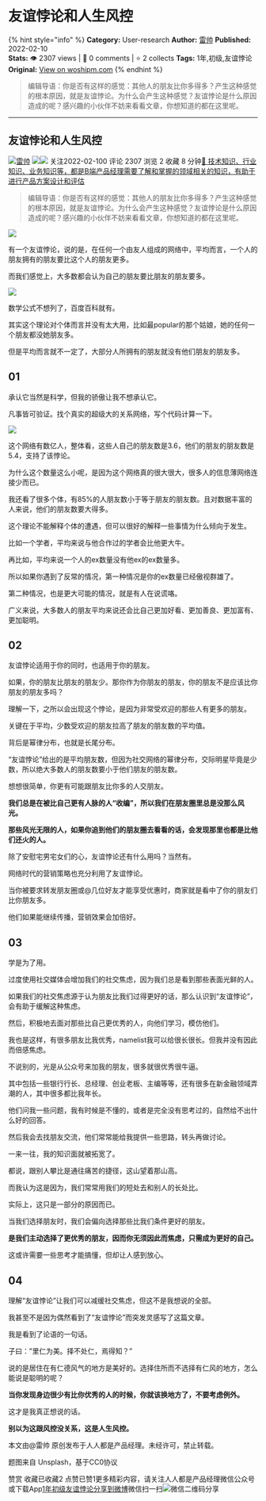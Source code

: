 # 友谊悖论和人生风控
{% hint style="info" %}
**Category:** User-research
**Author:** [雷帅](https://www.woshipm.com/u/1314463)
**Published:** 2022-02-10  
**Stats:** 👁️ 2307 views | 💬 0 comments | ⭐ 2 collects
**Tags:** 1年,初级,友谊悖论
**Original:** [View on woshipm.com](https://www.woshipm.com/user-research/5312358.html)
{% endhint %}
> 编辑导语：你是否有这样的感觉：其他人的朋友比你多得多？产生这种感觉的根本原因，就是友谊悖论。为什么会产生这种感觉？友谊悖论是什么原因造成的呢？感兴趣的小伙伴不妨来看看文章，你想知道的都在这里呢。

---

## 友谊悖论和人生风控

[![](https://static.woshipm.com/view/2022111820494393715.png?imageView2/1/w/72/h/72/q/100)](https://www.woshipm.com/u/1314463)[雷帅](https://www.woshipm.com/u/1314463) ![](https://static.woshipm.com/tag/1121_1@2x.png)![](https://static.woshipm.com/tag/2104_1@2x.png) 关注2022-02-100 评论 2307 浏览 2 收藏 8 分钟[🔗 技术知识、行业知识、业务知识等，都是B端产品经理需要了解和掌握的领域相关的知识，有助于进行产品方案设计和评估](https://ke.qidianla.com/courses/bcpm)

> 编辑导语：你是否有这样的感觉：其他人的朋友比你多得多？产生这种感觉的根本原因，就是友谊悖论。为什么会产生这种感觉？友谊悖论是什么原因造成的呢？感兴趣的小伙伴不妨来看看文章，你想知道的都在这里呢。

![](https://image.yunyingpai.com/wp/2022/02/khB38LO3TsQ9ntlZXyMc.png)

有一个友谊悖论，说的是，在任何一个由友人组成的网络中，平均而言，一个人的朋友拥有的朋友要比这个人的朋友更多。

而我们感觉上，大多数都会认为自己的朋友要比朋友的朋友要多。

![](https://image.yunyingpai.com/wp/2022/02/3qGchMq4NvBCqX3HEqIA.jpeg)

数学公式不想列了，百度百科就有。

其实这个理论对个体而言并没有太大用，比如最popular的那个姑娘，她的任何一个朋友都没她朋友多。

但是平均而言就不一定了，大部分人所拥有的朋友就没有他们朋友的朋友多。

## 01

承认它当然是科学，但我的骄傲让我不想承认它。

凡事皆可验证。找个真实的超级大的关系网络，写个代码计算一下。

![](https://image.yunyingpai.com/wp/2022/02/CnJJnSFcH4XBGa4qhvRf.png)

这个网络有数亿人，整体看，这些人自己的朋友数是3.6，他们的朋友的朋友数是5.4，支持了该悖论。

为什么这个数量这么小呢，是因为这个网络真的很大很大，很多人的信息薄网络连接少而已。

我还看了很多个体，有85%的人朋友数小于等于朋友的朋友数。且对数据丰富的人来说，他们的朋友数要大得多。

这个理论不能解释个体的遭遇，但可以很好的解释一些事情为什么倾向于发生。

比如一个学者，平均来说与他合作过的学者会比他更大牛。

再比如，平均来说一个人的ex数量没有他ex的ex数量多。

所以如果你遇到了反常的情况，第一种情况是你的ex数量已经傲视群雄了。

第二种情况，也是更大可能的情况，就是有人在说谎咯。

广义来说，大多数人的朋友平均来说还会比自己更加好看、更加善良、更加富有、更加聪明。

## 02

友谊悖论适用于你的同时，也适用于你的朋友。

如果，你的朋友比朋友的朋友少。那你作为你朋友的朋友，你的朋友不是应该比你朋友的朋友多吗？

理解一下，之所以会出现这个悖论，是因为非常受欢迎的那些人有更多的朋友。

关键在于平均，少数受欢迎的朋友拉高了朋友的朋友数的平均值。

背后是幂律分布，也就是长尾分布。

“友谊悖论”给出的是平均朋友数，但因为社交网络的幂律分布，交际明星毕竟是少数，所以绝大多数人的朋友数要小于他们朋友的朋友数。

想想很简单，你更有可能跟朋友比你多的人交朋友。

**我们总是在被比自己更有人脉的人“收编”，所以我们在朋友圈里总是没那么风光。**

**那些风光无限的人，如果你追到他们的朋友圈去看看的话，会发现那里也都是比他们还火的人。**

除了安慰宅男宅女们的心，友谊悖论还有什么用吗？当然有。

网络时代的营销策略也充分利用了友谊悖论。

当你被要求转发朋友圈或@几位好友才能享受优惠时，商家就是看中了你的朋友们比你朋友多。

他们如果能继续传播，营销效果会加倍好。

## 03

学是为了用。

过度使用社交媒体会增加我们的社交焦虑，因为我们总是看到那些表面光鲜的人。

如果我们的社交焦虑源于认为朋友比我们过得更好的话，那么认识到“友谊悖论”，会有助于缓解这种焦虑。

然后，积极地去面对那些比自己更优秀的人，向他们学习，模仿他们。

我也是这样，有很多朋友比我优秀，namelist我可以给很长很长。但我并没有因此而倍感焦虑。

不说别的，光是从公众号来加我的朋友，很多就很优秀很牛逼。

其中包括一些银行行长、总经理、创业老板、主编等等，还有很多在新金融领域弄潮的人，其中很多都比我年长。

他们问我一些问题，我有时候是不懂的，或者是完全没有思考过的，自然给不出什么好的回答。

然后我会去找朋友交流，他们常常能给我提供一些思路，转头再做讨论。

一来一往，我的知识面就被拓宽了。

都说，跟别人攀比是通往痛苦的捷径，这山望着那山高。

而我认为这是因为，我们常常用我们的短处去和别人的长处比。

实际上，这只是一部分的原因而已。

当我们选择朋友时，我们会偏向选择那些比我们条件更好的朋友。

**是我们主动选择了更优秀的朋友，因而你无须因此而焦虑，只需成为更好的自己。**

这或许需要一些思考才能搞懂，但却让人感到放心。

## 04

理解“友谊悖论”让我们可以减缓社交焦虑，但这不是我想说的全部。

我甚至不是因为偶然看到了“友谊悖论”而突发灵感写了这篇文章。

我是看到了论语的一句话。

子曰：”里仁为美。择不处仁，焉得知？”

说的是居住在有仁德风气的地方是美好的。选择住所而不选择有仁风的地方，怎么能说是聪明的呢？

**当你发现身边很少有比你优秀的人的时候，你就该换地方了，不要考虑例外。**

这才是我真正想说的话。

**别以为这跟风控没关系，这是人生风控。**

本文由@雷帅 原创发布于人人都是产品经理。未经许可，禁止转载。

题图来自 Unsplash，基于CC0协议

赞赏 收藏已收藏2 点赞已赞1更多精彩内容，请关注人人都是产品经理微信公众号或下载App[1年](https://www.woshipm.com/tag/1%e5%b9%b4)[初级](https://www.woshipm.com/tag/%e5%88%9d%e7%ba%a7)[友谊悖论](https://www.woshipm.com/tag/%e5%8f%8b%e8%b0%8a%e6%82%96%e8%ae%ba)[分享到微博](https://service.weibo.com/share/share.php?appkey=2775287854&title=友谊悖论和人生风控&url=https://www.woshipm.com/user-research/5312358.html&pic=https://image.yunyingpai.com/wp/2022/02/khB38LO3TsQ9ntlZXyMc.png)微信扫一扫![微信二维码](https://api.pwmqr.com/qrcode/create/?url=https://www.woshipm.com/user-research/5312358.html)分享